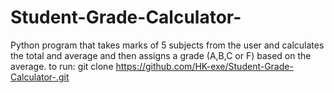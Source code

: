# Student-Grade-Calculator-
Python program that takes marks of 5 subjects from the user and calculates the total and average and then assigns a grade (A,B,C or F) based on the average.
to run:
git clone https://github.com/HK-exe/Student-Grade-Calculator-.git

